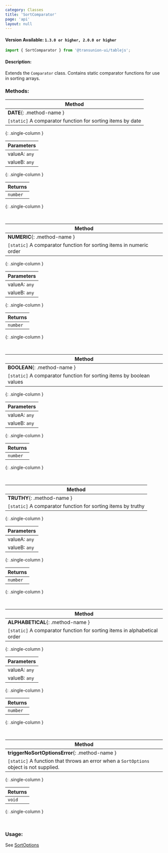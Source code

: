 ```yaml
---
category: Classes
title: 'SortComparator'
page: 'api'
layout: null
---
```


#### Version Available: `1.3.0 or higher, 2.0.0 or higher`

```typescript
import { SortComparator } from '@transunion-ui/tablejs';
```

#### Description:

Extends the `Comparator` class.  Contains static comparator functions for use in sorting arrays.

### Methods:

| Method        | 
| ------------- |
| **DATE**{: .method-name } |
|  `[static]` A comparator function for sorting items by date |
{: .single-column }

| Parameters    |
| ------------- |
| valueA: `any` |
| valueB: `any` |
{: .single-column }

| Returns       |
| ------------- |
| `number` |
{: .single-column }

<br/>

| Method        | 
| ------------- |
| **NUMERIC**{: .method-name } |
|  `[static]` A comparator function for sorting items in numeric order |
{: .single-column }

| Parameters    |
| ------------- |
| valueA: `any` |
| valueB: `any` |
{: .single-column }

| Returns       |
| ------------- |
| `number` |
{: .single-column }

<br/>

| Method        | 
| ------------- |
| **BOOLEAN**{: .method-name } |
|  `[static]` A comparator function for sorting items by boolean values |
{: .single-column }

| Parameters    |
| ------------- |
| valueA: `any` |
| valueB: `any` |
{: .single-column }

| Returns       |
| ------------- |
| `number` |
{: .single-column }

<br/>

| Method        | 
| ------------- |
| **TRUTHY**{: .method-name } |
|  `[static]` A comparator function for sorting items by truthy |
{: .single-column }

| Parameters    |
| ------------- |
| valueA: `any` |
| valueB: `any` |
{: .single-column }

| Returns       |
| ------------- |
| `number` |
{: .single-column }

<br/>

| Method        | 
| ------------- |
| **ALPHABETICAL**{: .method-name } |
|  `[static]` A comparator function for sorting items in alphabetical order |
{: .single-column }

| Parameters    |
| ------------- |
| valueA: `any` |
| valueB: `any` |
{: .single-column }

| Returns       |
| ------------- |
| `number` |
{: .single-column }

<br/>

| Method        | 
| ------------- |
| **triggerNoSortOptionsError**{: .method-name } |
| `[static]` A function that throws an error when a `SortOptions` object is not supplied. |
{: .single-column }

| Returns       |
| ------------- |
| `void` |
{: .single-column }

<br/>

### Usage:

See [SortOptions](./#/sort-options)
